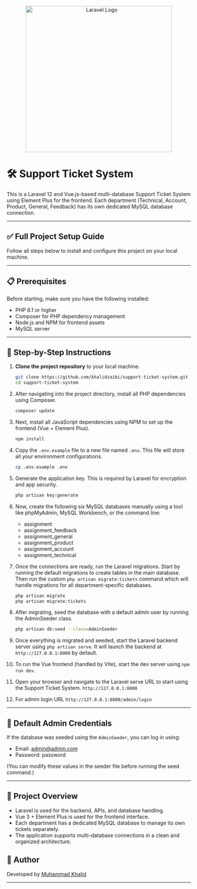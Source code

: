 <p align="center"><a href="https://laravel.com" target="_blank"><img src="https://raw.githubusercontent.com/laravel/art/master/logo-lockup/5%20SVG/2%20CMYK/1%20Full%20Color/laravel-logolockup-cmyk-red.svg" width="400" alt="Laravel Logo"></a></p>

# 🛠️ Support Ticket System

This is a Laravel 12 and Vue.js-based multi-database Support Ticket System using Element Plus for the frontend. Each department (Technical, Account, Product, General, Feedback) has its own dedicated MySQL database connection.

---

## ✅ Full Project Setup Guide

Follow all steps below to install and configure this project on your local machine.

---

## 📋 Prerequisites

Before starting, make sure you have the following installed:

- PHP 8.1 or higher
- Composer for PHP dependency management
- Node.js and NPM for frontend assets
- MySQL server

---

## 🔧 Step-by-Step Instructions

1. **Clone the project repository** to your local machine.
    ```bash
    git clone https://github.com/khalidzaibi/support-ticket-system.git
    cd support-ticket-system
    ```
2. After navigating into the project directory, install all PHP dependencies using Composer.
    ```bash
    composer update
    ```

3. Next, install all JavaScript dependencies using NPM to set up the frontend (Vue + Element Plus).
    ```bash
    npm install
    ```
4. Copy the `.env.example` file to a new file named `.env`. This file will store all your environment configurations.
    ```bash
    cp .env.example .env
    ```
5. Generate the application key. This is required by Laravel for encryption and app security.
    ```bash
    php artisan key:generate
    ```


6. Now, create the following six MySQL databases manually using a tool like phpMyAdmin, MySQL Workbench, or the command line:

   - assignment
   - assignment_feedback
   - assignment_general
   - assignment_product
   - assignment_account
   - assignment_technical


7. Once the connections are ready, run the Laravel migrations. Start by running the default migrations to create tables in the main database. Then run the custom `php artisan migrate:tickets` command which will handle migrations for all department-specific databases.
    ```bash
    php artisan migrate
    php artisan migrate:tickets    
    ```
8. After migrating, seed the database with a default admin user by running the AdminSeeder class.
    ```bash
    php artisan db:seed --class=AdminSeeder
    ```

9. Once everything is migrated and seeded, start the Laravel backend server using `php artisan serve`. It will launch the backend at `http://127.0.0.1:8000` by default.

10. To run the Vue frontend (handled by Vite), start the dev server using `npm run dev`.

11. Open your browser and navigate to the Laravel serve URL to start using the Support Ticket System.
    `http://127.0.0.1:8000`

12. For admin login URL `http://127.0.0.1:8000/admin/login`

---

## 🔑 Default Admin Credentials

If the database was seeded using the `AdminSeeder`, you can log in using:

- Email: admin@admin.com
- Password: password

(You can modify these values in the seeder file before running the seed command.)

---

## 📁 Project Overview

- Laravel is used for the backend, APIs, and database handling.
- Vue 3 + Element Plus is used for the frontend interface.
- Each department has a dedicated MySQL database to manage its own tickets separately.
- The application supports multi-database connections in a clean and organized architecture.



## 👤 Author

Developed by [Muhammad Khalid](https://github.com/khalidzaibi)

---
